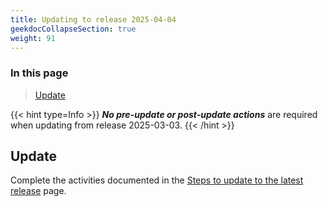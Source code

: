 ```yaml
---
title: Updating to release 2025-04-04
geekdocCollapseSection: true
weight: 91
---
```


### In this page

> [Update](#update)

{{< hint type=Info >}}
**_No pre-update or post-update actions_** are required when updating from release 2025-03-03.
{{< /hint >}}

## Update

Complete the activities documented in the [Steps to update to the latest release](../#steps-to-update-to-the-latest-release) page.
